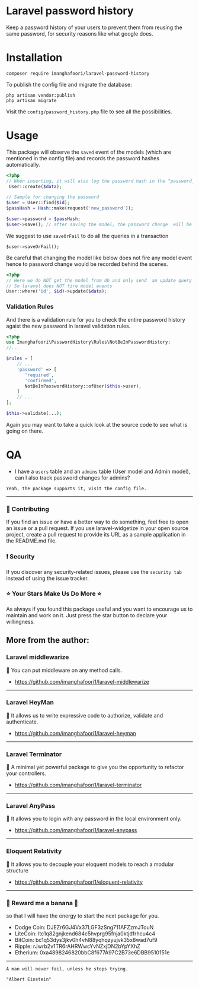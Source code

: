 # Laravel password history
Keep a password history of your users to prevent them from reusing the same password, for security reasons like what google does.

# Installation
```
composer require imanghafoori/laravel-password-history
```

To publish the config file and migrate the database:
```
php artisan vendor:publish
php artisan migrate
```

Visit the `config/password_history.php` file to see all the possibilities.

# Usage

This package will observe the `saved` event of the models (which are mentioned in the config file) and records the password hashes automatically.
```php
<?php
// When inserting, it will also log the password hash in the "password_histories" table
 User::create($data);

// Sample for changing the password
$user = User::find($id);
$passHash = Hash::make(request('new_password'));

$user->password = $passHash;
$user->save(); // after saving the model, the password change  will be recorded, automatically
```

We suggest to use `saveOrFail` to do all the queries in a transaction
```
$user->saveOrFail();
```

Be careful that changing the model like below does not fire any model event hence to password change would be recorded behind the scenes.

```php
<?php
// Here we do NOT get the model from db and only send  an update query
// So laravel does NOT fire model events
User::where('id', $id)->update($data);
```

### Validation Rules

And there is a validation rule for you to check the entire password history agaist the new password in laravel validation rules.
```php
<?php
use Imanghafoori\PasswordHistory\Rules\NotBeInPasswordHistory;
//...

$rules = [
    // ... 
    'password' => [
       'required',
       'confirmed',
       NotBeInPasswordHistory::ofUser($this->user),
    ]
    // ... 
];

$this->validate(...);
```

Again you may want to take a quick look at the source code to see what is going on there.


# QA

- I have a `users` table and an `admins` table (User model and Admin model), can I also track password changes for admins?
```
Yeah, the package supports it, visit the config file.
```

--------------------

### :raising_hand: Contributing 
If you find an issue or have a better way to do something, feel free to open an issue or a pull request.
If you use laravel-widgetize in your open source project, create a pull request to provide its URL as a sample application in the README.md file. 


### :exclamation: Security
If you discover any security-related issues, please use the `security tab` instead of using the issue tracker.


### :star: Your Stars Make Us Do More :star:
As always if you found this package useful and you want to encourage us to maintain and work on it. Just press the star button to declare your willingness.



## More from the author:


###  Laravel middlewarize

:gem: You can put middleware on any method calls.

- https://github.com/imanghafoori1/laravel-middlewarize

-------------

### Laravel HeyMan

:gem: It allows us to write expressive code to authorize, validate and authenticate.

- https://github.com/imanghafoori1/laravel-heyman


--------------

### Laravel Terminator


 :gem: A minimal yet powerful package to give you the opportunity to refactor your controllers.

- https://github.com/imanghafoori1/laravel-terminator


------------

### Laravel AnyPass

:gem: It allows you to login with any password in the local environment only.

- https://github.com/imanghafoori1/laravel-anypass

------------

### Eloquent Relativity

:gem: It allows you to decouple your eloquent models to reach a modular structure

- https://github.com/imanghafoori1/eloquent-relativity


----------------

### 🍌 Reward me a banana 🍌

so that I will have the energy to start the next package for you.

- Dodge Coin: DJEZr6GJ4Vx37LGF3zSng711AFZzmJTouN
- LiteCoin: ltc1q82gnjkend684c5hvprg95fnja0ktjdfrhcu4c4
- BitCoin: bc1q53dys3jkv0h4vhl88yqhqzyujvk35x8wad7uf9
- Ripple: rJwrb2v1TR6rAHRWwcYvNZxjDN2bYpYXhZ
- Etherium: 0xa4898246820bbC8f677A97C2B73e6DBB9510151e

--------------

<p align="center">
  
    A man will never fail, unless he stops trying.
    
    "Albert Einstein"
    
</p>

